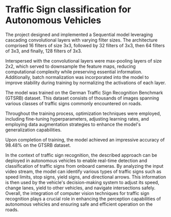 # Traffic Sign classification for Autonomous Vehicles    

The project designed and implemented a Sequential model leveraging cascading convolutional layers with varying filter sizes. The architecture comprised 16 filters of size 3x3, followed by 32 filters of 3x3, then 64 filters of 3x3, and finally, 128 filters of 3x3. 

Interspersed with the convolutional layers were max-pooling layers of size 2x2, which served to downsample the feature maps, reducing computational complexity while preserving essential information. Additionally, batch normalization was incorporated into the model to improve stability during training by normalizing the activations of each layer.

The model was trained on the German Traffic Sign Recognition Benchmark (GTSRB) dataset. This dataset consists of thousands of images spanning various classes of traffic signs commonly encountered on roads.

Throughout the training process, optimization techniques were employed, including fine-tuning hyperparameters, adjusting learning rates, and employing data augmentation strategies to enhance the model's generalization capabilities.

Upon completion of training, the model achieved an impressive accuracy of 98.48% on the GTSRB dataset.

In the context of traffic sign recognition, the described approach can be deployed in autonomous vehicles to enable real-time detection and classification of traffic signs from onboard cameras. By analyzing the input video stream, the model can identify various types of traffic signs such as speed limits, stop signs, yield signs, and directional arrows. This information is then used by the vehicle's decision-making system to adjust its speed, change lanes, yield to other vehicles, and navigate intersections safely. Overall, the integration of computer vision techniques for traffic sign recognition plays a crucial role in enhancing the perception capabilities of autonomous vehicles and ensuring safe and efficient operation on the roads.
